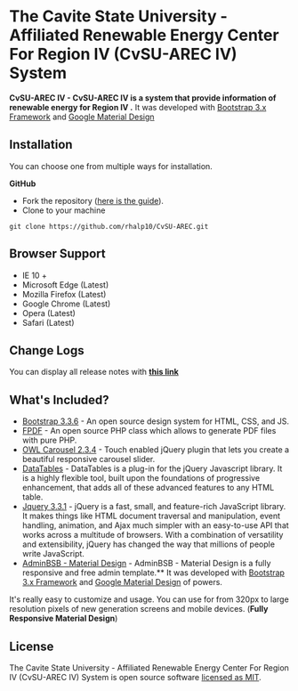 The Cavite State University - Affiliated Renewable Energy Center For Region IV (CvSU-AREC IV) System 
=======================


**CvSU-AREC IV - CvSU-AREC IV is a  system that provide information of  renewable energy for Region IV .** It was developed with [Bootstrap 3.x Framework](http://getbootstrap.com) and [Google Material Design](https://material.google.com) 



Installation
----------------
You can choose one from multiple ways for installation.

**GitHub**
- Fork the repository ([here is the guide](https://help.github.com/articles/fork-a-repo/)).
- Clone to your machine
```
git clone https://github.com/rhalp10/CvSU-AREC.git
```


Browser Support
----------
- IE 10 +
- Microsoft Edge (Latest)
- Mozilla Firefox (Latest)
- Google Chrome (Latest)
- Opera (Latest)
- Safari (Latest)

Change Logs
----------
You can display all release notes with **[this link](https://github.com/rhalp10/CvSU-AREC/commits/master)**


What's Included?
----------

- [Bootstrap 3.3.6](https://getbootstrap.com) - An open source design system for HTML, CSS, and JS.
- [FPDF](http://www.fpdf.org/) - An open source PHP class which allows to generate PDF files with pure PHP.
- [OWL Carousel 2.3.4](https://owlcarousel2.github.io/OwlCarousel2/) - Touch enabled jQuery plugin that lets you create a beautiful responsive carousel slider.
- [DataTables](https://datatables.net) - DataTables is a plug-in for the jQuery Javascript library. It is a highly flexible tool, built upon the foundations of progressive enhancement, that adds all of these advanced features to any HTML table.
- [Jquery 3.3.1](https://jquery.com) - jQuery is a fast, small, and feature-rich JavaScript library. It makes things like HTML document traversal and manipulation, event handling, animation, and Ajax much simpler with an easy-to-use API that works across a multitude of browsers. With a combination of versatility and extensibility, jQuery has changed the way that millions of people write JavaScript.
- [AdminBSB - Material Design](https://github.com/gurayyarar/AdminBSBMaterialDesign) - AdminBSB - Material Design is a fully responsive and free admin template.** It was developed with [Bootstrap 3.x Framework](http://getbootstrap.com) and [Google Material Design](https://material.google.com) of powers.

It's really easy to customize and usage. You can use for from 320px to large resolution pixels of new generation screens and mobile devices. (**Fully Responsive Material Design**)

License
----------

The Cavite State University - Affiliated Renewable Energy Center For Region IV (CvSU-AREC IV) System is open source software [licensed as MIT](https://github.com/rhalp10/saka_ecom-inv/blob/master/README.md).

